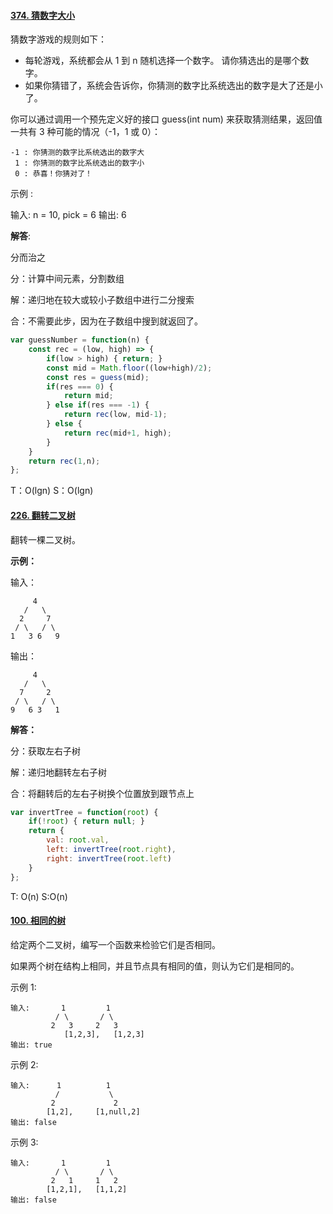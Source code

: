 #### [374. 猜数字大小](https://leetcode-cn.com/problems/guess-number-higher-or-lower/)

猜数字游戏的规则如下：

- 每轮游戏，系统都会从 1 到 n 随机选择一个数字。 请你猜选出的是哪个数字。
- 如果你猜错了，系统会告诉你，你猜测的数字比系统选出的数字是大了还是小了。

你可以通过调用一个预先定义好的接口 guess(int num) 来获取猜测结果，返回值一共有 3 种可能的情况（-1，1 或 0）：

```
-1 : 你猜测的数字比系统选出的数字大
 1 : 你猜测的数字比系统选出的数字小
 0 : 恭喜！你猜对了！
```


示例 :

输入: n = 10, pick = 6
输出: 6

**解答**:

分而治之

分：计算中间元素，分割数组

解：递归地在较大或较小子数组中进行二分搜索

合：不需要此步，因为在子数组中搜到就返回了。

```js
var guessNumber = function(n) {
    const rec = (low, high) => {
        if(low > high) { return; }
        const mid = Math.floor((low+high)/2);
        const res = guess(mid);
        if(res === 0) {
            return mid;
        } else if(res === -1) {
            return rec(low, mid-1);
        } else {
            return rec(mid+1, high);
        }
    }
    return rec(1,n);
};
```

T：O(lgn)     S：O(lgn)



#### [226. 翻转二叉树](https://leetcode-cn.com/problems/invert-binary-tree/)

翻转一棵二叉树。

**示例：**

输入：

```
     4
   /   \
  2     7
 / \   / \
1   3 6   9
```

输出：

```
     4
   /   \
  7     2
 / \   / \
9   6 3   1
```

**解答：**

分：获取左右子树

解：递归地翻转左右子树

合：将翻转后的左右子树换个位置放到跟节点上

```js
var invertTree = function(root) {
    if(!root) { return null; }
    return {
        val: root.val,
        left: invertTree(root.right),
        right: invertTree(root.left)
    }
};
```

T: O(n) S:O(n)



#### [100. 相同的树](https://leetcode-cn.com/problems/same-tree/)

给定两个二叉树，编写一个函数来检验它们是否相同。

如果两个树在结构上相同，并且节点具有相同的值，则认为它们是相同的。

示例 1:

    输入:       1         1
              / \       / \
             2   3     2   3   
       			[1,2,3],   [1,2,3]
    输出: true


示例 2:

    输入:      1          1
              /           \
             2             2
            [1,2],     [1,null,2]
    输出: false


示例 3:

    输入:       1         1
              / \       / \
             2   1     1   2
            [1,2,1],   [1,1,2]
    输出: false




